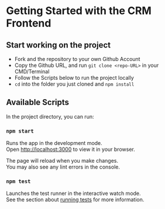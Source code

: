 # Getting Started with the CRM Frontend

## Start working on the project
- Fork and the repository to your own Github Account
- Copy the Github URL, and run `git clone <repo-URL>` in your CMD/Terminal
- Follow the Scripts below to run the project locally
- `cd` into the folder you just cloned and `npm install`

## Available Scripts

In the project directory, you can run:

### `npm start`

Runs the app in the development mode.\
Open [http://localhost:3000](http://localhost:3000) to view it in your browser.

The page will reload when you make changes.\
You may also see any lint errors in the console.

### `npm test`

Launches the test runner in the interactive watch mode.\
See the section about [running tests](https://facebook.github.io/create-react-app/docs/running-tests) for more information.